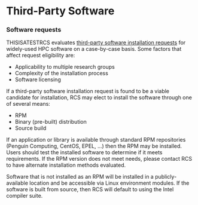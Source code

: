 # Third-Party Software

### Software requests

THISISATESTRCS evaluates [third-party software installation requests](https://www.gi.alaska.edu/research-computing-systems/software-request) for widely-used HPC software on a case-by-case basis. Some factors that affect request eligibility are:

* Applicability to multiple research groups
* Complexity of the installation process
* Software licensing

If a third-party software installation request is found to be a viable candidate for installation, RCS may elect to install the software through one of several means:

* RPM
* Binary \(pre-built\) distribution
* Source build

If an application or library is available through standard RPM repositories \(Penguin Computing, CentOS, EPEL, ...\) then the RPM may be installed. Users should test the installed software to determine if it meets requirements. If the RPM version does not meet needs, please contact RCS to have alternate installation methods evaluated.

Software that is not installed as an RPM will be installed in a publicly-available location and be accessible via Linux environment modules. If the software is built from source, then RCS will default to using the Intel compiler suite.


